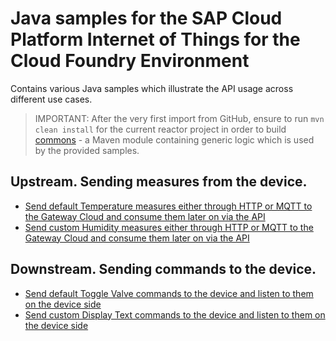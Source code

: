 # Java samples for the SAP Cloud Platform Internet of Things for the Cloud Foundry Environment

Contains various Java samples which illustrate the API usage across different use cases.

>IMPORTANT: After the very first import from GitHub, ensure to run `mvn clean install` for the current reactor project in order to build [commons](./commons) - a Maven module containing generic logic which is used by the provided samples.

## Upstream. Sending measures from the device.

* [Send default Temperature measures either through HTTP or MQTT to the Gateway Cloud and consume them later on via the API](./send-gateway-cloud-default-measure)
* [Send custom Humidity measures either through HTTP or MQTT to the Gateway Cloud and consume them later on via the API](./send-gateway-cloud-custom-measure)

## Downstream. Sending commands to the device.

* [Send default Toggle Valve commands to the device and listen to them on the device side](./send-core-service-default-command)
* [Send custom Display Text commands to the device and listen to them on the device side](./send-core-service-custom-command)